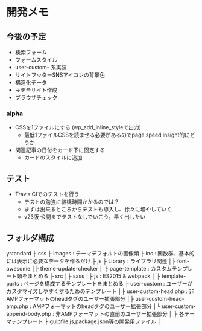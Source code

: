 # 開発メモ

## 今後の予定
- 検索フォーム
- フォームスタイル
- user-custom- 系実装
- サイトフッターSNSアイコンの背景色
- 構造化データ
- →デモサイト作成
- ブラウザチェック
### alpha
- CSSを1ファイルにする (wp_add_inline_styleで出力)
  - 最低1ファイルCSSを読ませる必要があるのでpage speed insight的にどうか…
- 関連記事の日付をカード下に固定する
  - カードのスタイルに追加


## テスト
- Travis CIでのテストを行う
  - テストの勉強に結構時間かかるのでは？
  - まずは出来るところからテストも導入し、徐々に増やしていく
  - v2β版 公開までテストなしでいこう。早く出したい



## フォルダ構成
ystandard
├ css
├ images                      : テーマデフォルトの画像類
├ inc                         : 関数群、基本的には表示に必要なデータを作るだけ
├ js
├ Library                     : ライブラリ関連
│├ font-awesome
│├ theme-update-checker
│
├ page-template               : カスタムテンプレート類をまとめる
├ src
│├ sass
│├ js                         : ES2015 & webpack
│
├ template-parts                : ページを構成するテンプレートをまとめる
├ user-custom                   : ユーザーがカスタマイズしやすくするためのテンプレート
│├ user-custom-head.php        : 非AMPフォーマットのheadタグのユーザー拡張部分
│├ user-custom-head-amp.php    : AMPフォーマットのheadタグのユーザー拡張部分
│└ user-custom-append-body.php : 非AMPフォーマットの</body>直前のユーザー拡張部分
│
├ 各テーマテンプレート
├ gulpfile.js,package.json等の開発用ファイル
│
